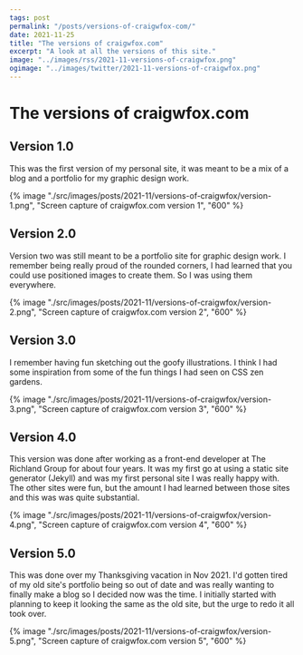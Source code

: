 ```yaml
---
tags: post
permalink: "/posts/versions-of-craigwfox-com/"
date: 2021-11-25
title: "The versions of craigwfox.com"
excerpt: "A look at all the versions of this site."
image: "../images/rss/2021-11-versions-of-craigwfox.png"
ogimage: "../images/twitter/2021-11-versions-of-craigwfox.png"
---
```


# The versions of craigwfox.com

## Version 1.0

This was the first version of my personal site, it was meant to be a mix of a blog and a portfolio for my graphic design work.

{% image "./src/images/posts/2021-11/versions-of-craigwfox/version-1.png", "Screen capture of craigwfox.com version 1", "600" %}

## Version 2.0

Version two was still meant to be a portfolio site for graphic design work. I remember being really proud of the rounded corners, I had learned that you could use positioned images to create them. So I was using them everywhere.

{% image "./src/images/posts/2021-11/versions-of-craigwfox/version-2.png", "Screen capture of craigwfox.com version 2", "600" %}

## Version 3.0

I remember having fun sketching out the goofy illustrations. I think I had some inspiration from some of the fun things I had seen on CSS zen gardens.

{% image "./src/images/posts/2021-11/versions-of-craigwfox/version-3.png", "Screen capture of craigwfox.com version 3", "600" %}

## Version 4.0

This version was done after working as a front-end developer at The Richland Group for about four years. It was my first go at using a static site generator (Jekyll) and was my first personal site I was really happy with. The other sites were fun, but the amount I had learned between those sites and this was was quite substantial.

{% image "./src/images/posts/2021-11/versions-of-craigwfox/version-4.png", "Screen capture of craigwfox.com version 4", "600" %}

## Version 5.0

This was done over my Thanksgiving vacation in Nov 2021. I'd gotten tired of my old site's portfolio being so out of date and was really wanting to finally make a blog so I decided now was the time. I initially started with planning to keep it looking the same as the old site, but the urge to redo it all took over.

{% image "./src/images/posts/2021-11/versions-of-craigwfox/version-5.png", "Screen capture of craigwfox.com version 5", "600" %}
